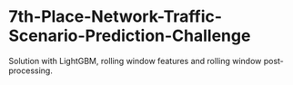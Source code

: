 # 7th-Place-Network-Traffic-Scenario-Prediction-Challenge
Solution with LightGBM, rolling window features and rolling window post-processing.
